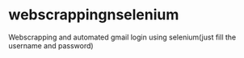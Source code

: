 # webscrappingnselenium
Webscrapping  and automated gmail login using selenium(just fill the username and password)
